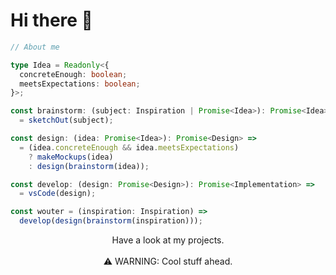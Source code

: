 # Hi there 👋

```ts
// About me

type Idea = Readonly<{
  concreteEnough: boolean;
  meetsExpectations: boolean;
}>;

const brainstorm: (subject: Inspiration | Promise<Idea>): Promise<Idea> =>
  = sketchOut(subject);

const design: (idea: Promise<Idea>): Promise<Design> =>
  = (idea.concreteEnough && idea.meetsExpectations)
    ? makeMockups(idea)
    : design(brainstorm(idea));

const develop: (design: Promise<Design>): Promise<Implementation> =>
  = vsCode(design);

const wouter = (inspiration: Inspiration) =>
  develop(design(brainstorm(inspiration)));
```

<div align="center">
Have a look at my projects.
<br/>
<br/>
⚠ WARNING: Cool stuff ahead.
</div>
